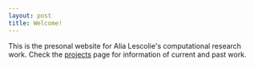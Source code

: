 ```yaml
---
layout: post
title: Welcome!
---
```


This is the presonal website for Alia Lescolie's computational research work. Check the [projects](https://alescoulie.github.io/projects/) page for information of current and past work. 
